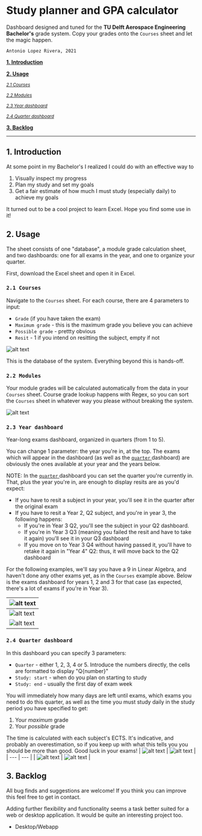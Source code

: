 # Study planner and GPA calculator

Dashboard designed and tuned for the **TU Delft Aerospace Engineering Bachelor's** grade system. Copy your grades onto the `Courses` sheet and let the magic happen.

`Antonio Lopez Rivera, 2021`

[**1. Introduction**](#1-introduction)

[**2. Usage**](#2-usage)

<sub>[_2.1 Courses_](#21-courses)</sub>

<sub>[_2.2 Modules_](#22-modules)</sub>

<sub>[_2.3 Year dashboard_](#23-year-dashboard)</sub>

<sub>[_2.4 Quarter dashboard_](#24-quarter-dashboard)</sub>

[**3. Backlog**](#3-backlog)

---

## 1. Introduction

At some point in my Bachelor's I realized I could do with an effective way to

1. Visually inspect my progress
3. Plan my study and set my goals
2. Get a fair estimate of how much I must study (especially daily) to achieve my goals

It turned out to be a cool project to learn Excel. Hope you find some use in it!

## 2. Usage

The sheet consists of one "database", a module grade calculation sheet, and two dashboards: one for all exams in the year, and one to organize your quarter.

First, download the Excel sheet and open it in Excel.

### `2.1 Courses`

Navigate to the `Courses` sheet. For each course, there are 4 parameters to input:

- `Grade` (if you have taken the exam)
- `Maximum grade` - this is the maximum grade you believe you can achieve
- `Possible grade` - prettty obvious
- `Resit` - 1 if you intend on resitting the subject, empty if not

![alt text](demo/courses.png "Courses")

This is the database of the system. Everything beyond this is hands-off.

### `2.2 Modules`

Your module grades will be calculated automatically from the data in your `Courses` sheet. Course grade lookup happens with Regex, so you can sort the `Courses` sheet in whatever way you please without breaking the system.

![alt text](demo/modules.png "Modules")

### `2.3 Year dashboard`

Year-long exams dashboard, organized in quarters (from 1 to 5).

You can change 1 parameter: the year you're in, at the top. The exams which will appear in the dashboard (as well as the [ `quarter` ](#25-dashboard---quarter) dashboard) are obviously the ones available at your year and the years below.

NOTE: In the [ `quarter` ](#25-dashboard---quarter) dashboard you can set the quarter you're currently in. That, plus the year you're in, are enough to display resits are as you'd expect: 
- If you have to resit a subject in your year, you'll see it in the quarter after the original exam
- If you have to resit a Year 2, Q2 subject, and you're in year 3, the following happens:
  - If you're in Year 3 Q2, you'll see the subject in your Q2 dashboard.
  - If you're in Year 3 Q3 (meaning you failed the resit and have to take it again) you'll see it in your Q3 dashboard
  - If you move on to Year 3 Q4 without having passed it, you'll have to retake it again in "Year 4" Q2: thus, it will move back to the Q2 dashboard

For the following examples, we'll say you have a 9 in Linear Algebra, and haven't done any other exams yet, as in the `Courses` example above. Below is the exams dashboard for years 1, 2 and 3 for that case (as expected, there's a lot of exams if you're in Year 3).

| ![alt text](demo/exams1.png "No exams passed besides Linear Algebra: year 1") | 
| --- | 
| ![alt text](demo/exams2.png "No exams passed besides Linear Algebra: year 2") |
| ![alt text](demo/exams3.png "No exams passed besides Linear Algebra: year 3") |

### `2.4 Quarter dashboard`

In this dashboard you can specify 3 parameters:

- `Quarter` - either 1, 2, 3, 4 or 5. Introduce the numbers directly, the cells are formatted to display "Q{number}"
- `Study: start` - when do you plan on starting to study
- `Study: end` - usually the first day of exam week

You will immediately how many days are left until exams, which exams you need to do this quarter, as well as the time you must study daily in the study period you have specified to get: 

1. Your _maximum_ grade 
2. Your _possible_ grade

The time is calculated with each subject's ECTS. It's indicative, and probably an overestimation, so if you keep up with what this tells you you should be more than good. Good luck in your exams!
| ![alt text](demo/quarter.png "Quarter 1 dashboard") | ![alt text](demo/quarter2.png "Quarter 2 dashboard") |
| --- | --- |
| ![alt text](demo/quarter3.png "Quarter 3 dashboard") | ![alt text](demo/quarter4.png "Quarter 4 dashboard") |

## 3. Backlog
All bug finds and suggestions are welcome! If you think you can improve this feel free to get in contact. 

Adding further flexibility and functionality seems a task better suited for a web or desktop application. It would be quite an interesting project too.

- Desktop/Webapp
